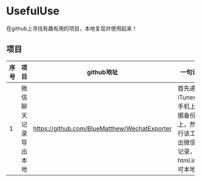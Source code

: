 # UsefulUse
在github上寻找有趣有用的项目，本地复现并使用起来！
## 项目


|序号 | 项目       | github地址 | 一句话总结 |
| -- | ----------- | ----------- | ---------- |
| 1 | 微信聊天记录导出本地     | https://github.com/BlueMatthew/WechatExporter      | 首先通过iTunes将ios手机上的数据备份到PC上，然后运行该工具导出微信聊天记录，生成html.index，可本地查看      |
